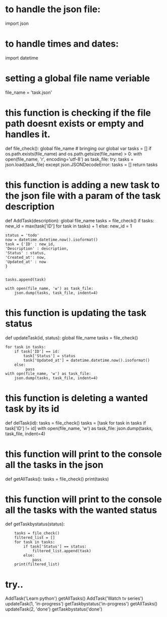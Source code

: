 # to handle the json file:
import json 
# to handle times and dates:
import datetime

# setting a global file name veriable
file_name = 'task.json'

# this function is checking if the file path doesnt exists or empty and handles it. 
def file_check():
    global file_name # bringing our global var
    tasks = [] 
    if os.path.exists(file_name) and os.path.getsize(file_name) > 0:
        with open(file_name, 'r', encoding='utf-8') as task_file:
            try:
                tasks = json.load(task_file)
            except json.JSONDecodeError:
                tasks = []
    return tasks

# this function is adding a new task to the json file with a param of the task description
def AddTask(description):
    global file_name
    tasks = file_check()
    if tasks:
        new_id = max(task['ID'] for task in tasks) + 1
    else:
        new_id = 1    
    
    status = 'todo'
    now = datetime.datetime.now().isoformat()
    task = {'ID' : new_id, 
    'Description' : description,
    'Status' : status,
    'Created_at': now,
    'Updated_at' : now
    }
    
    
    tasks.append(task)
                                
    with open(file_name, 'w') as task_file:
        json.dump(tasks, task_file, indent=4)
                    
# this function is updating the task status                  
def updateTask(id, status):
    global file_name
    tasks = file_check()
            
    for task in tasks:
        if task['ID'] == id:
            task['Status'] = status
            task['Updated_at'] = datetime.datetime.now().isoformat()
        else: 
             pass   
    with opn(file_name, 'w') as task_file:
        json.dump(tasks, task_file, indent=4)
            
# this function is deleting a wanted task by its id           
def delTask(id):
    tasks = file_check()
    tasks = [task for task in tasks if task['ID'] != id]
    with open(file_name, 'w') as task_file:
            json.dump(tasks, task_file, indent=4)
            
# this function will print to the console all the tasks in the json          
def getAllTasks():
    tasks = file_check()
    print(tasks)
    
# this function will print to the console all the tasks with the wanted status    
def getTaskbystatus(status):
    
        tasks = file_check()
        filtered_list = []
        for task in tasks:
            if task['Status'] == status:
                filtered_list.append(task)
            else:
                pass
        print(filtered_list)

# try..          
AddTask('Learn python')
getAllTasks()
AddTask('Watch tv series')
updateTask(1, 'in-progress')
getTaskbystatus('in-progress')
getAllTasks()
updateTask(2, 'done')
getTaskbystatus('done')    

    

            
            

    
    
    
        
